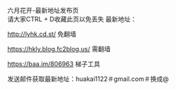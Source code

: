 六月花开-最新地址发布页</br>请大家CTRL + D收藏此页以免丢失
最新地址：

http://lyhk.cd.st/ 免翻墙

https://hkly.blog.fc2blog.us/ 需翻墙

https://baa.im/806963 梯子工具

发送邮件获取最新地址：huakai1122＃gmail.com＃换成@
